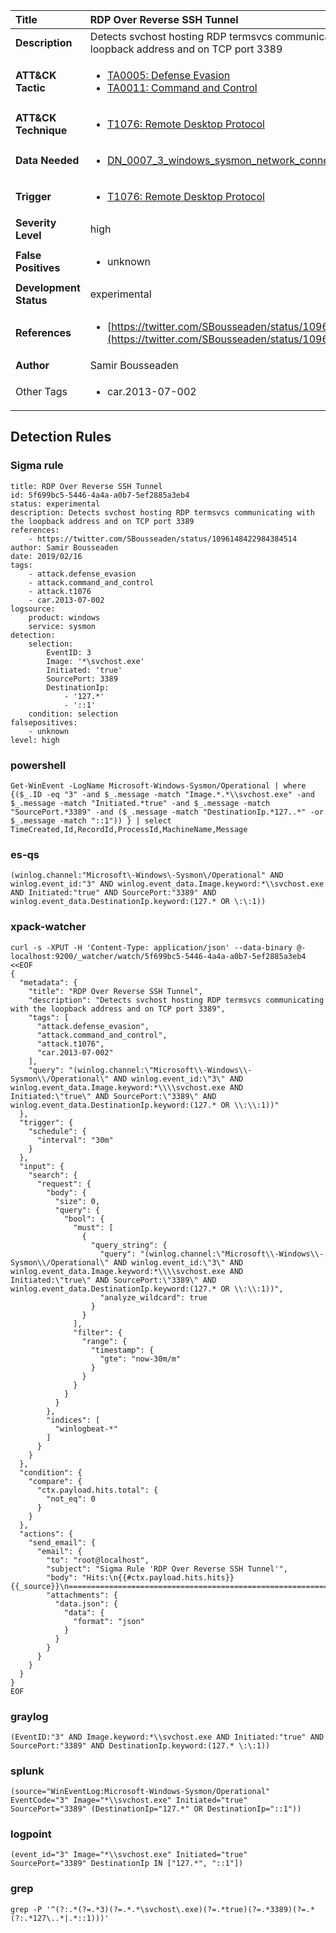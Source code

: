 | Title                    | RDP Over Reverse SSH Tunnel       |
|:-------------------------|:------------------|
| **Description**          | Detects svchost hosting RDP termsvcs communicating with the loopback address and on TCP port 3389 |
| **ATT&amp;CK Tactic**    |  <ul><li>[TA0005: Defense Evasion](https://attack.mitre.org/tactics/TA0005)</li><li>[TA0011: Command and Control](https://attack.mitre.org/tactics/TA0011)</li></ul>  |
| **ATT&amp;CK Technique** | <ul><li>[T1076: Remote Desktop Protocol](https://attack.mitre.org/techniques/T1076)</li></ul>  |
| **Data Needed**          | <ul><li>[DN_0007_3_windows_sysmon_network_connection](../Data_Needed/DN_0007_3_windows_sysmon_network_connection.md)</li></ul>  |
| **Trigger**              | <ul><li>[T1076: Remote Desktop Protocol](../Triggers/T1076.md)</li></ul>  |
| **Severity Level**       | high |
| **False Positives**      | <ul><li>unknown</li></ul>  |
| **Development Status**   | experimental |
| **References**           | <ul><li>[https://twitter.com/SBousseaden/status/1096148422984384514](https://twitter.com/SBousseaden/status/1096148422984384514)</li></ul>  |
| **Author**               | Samir Bousseaden |
| Other Tags           | <ul><li>car.2013-07-002</li></ul> | 

## Detection Rules

### Sigma rule

```
title: RDP Over Reverse SSH Tunnel
id: 5f699bc5-5446-4a4a-a0b7-5ef2885a3eb4
status: experimental
description: Detects svchost hosting RDP termsvcs communicating with the loopback address and on TCP port 3389
references:
    - https://twitter.com/SBousseaden/status/1096148422984384514
author: Samir Bousseaden
date: 2019/02/16
tags:
    - attack.defense_evasion
    - attack.command_and_control
    - attack.t1076
    - car.2013-07-002
logsource:
    product: windows
    service: sysmon
detection:
    selection:
        EventID: 3
        Image: '*\svchost.exe'
        Initiated: 'true'
        SourcePort: 3389
        DestinationIp:
            - '127.*'
            - '::1'
    condition: selection
falsepositives:
    - unknown
level: high

```





### powershell
    
```
Get-WinEvent -LogName Microsoft-Windows-Sysmon/Operational | where {($_.ID -eq "3" -and $_.message -match "Image.*.*\\svchost.exe" -and $_.message -match "Initiated.*true" -and $_.message -match "SourcePort.*3389" -and ($_.message -match "DestinationIp.*127..*" -or $_.message -match "::1")) } | select TimeCreated,Id,RecordId,ProcessId,MachineName,Message
```


### es-qs
    
```
(winlog.channel:"Microsoft\-Windows\-Sysmon\/Operational" AND winlog.event_id:"3" AND winlog.event_data.Image.keyword:*\\svchost.exe AND Initiated:"true" AND SourcePort:"3389" AND winlog.event_data.DestinationIp.keyword:(127.* OR \:\:1))
```


### xpack-watcher
    
```
curl -s -XPUT -H 'Content-Type: application/json' --data-binary @- localhost:9200/_watcher/watch/5f699bc5-5446-4a4a-a0b7-5ef2885a3eb4 <<EOF
{
  "metadata": {
    "title": "RDP Over Reverse SSH Tunnel",
    "description": "Detects svchost hosting RDP termsvcs communicating with the loopback address and on TCP port 3389",
    "tags": [
      "attack.defense_evasion",
      "attack.command_and_control",
      "attack.t1076",
      "car.2013-07-002"
    ],
    "query": "(winlog.channel:\"Microsoft\\-Windows\\-Sysmon\\/Operational\" AND winlog.event_id:\"3\" AND winlog.event_data.Image.keyword:*\\\\svchost.exe AND Initiated:\"true\" AND SourcePort:\"3389\" AND winlog.event_data.DestinationIp.keyword:(127.* OR \\:\\:1))"
  },
  "trigger": {
    "schedule": {
      "interval": "30m"
    }
  },
  "input": {
    "search": {
      "request": {
        "body": {
          "size": 0,
          "query": {
            "bool": {
              "must": [
                {
                  "query_string": {
                    "query": "(winlog.channel:\"Microsoft\\-Windows\\-Sysmon\\/Operational\" AND winlog.event_id:\"3\" AND winlog.event_data.Image.keyword:*\\\\svchost.exe AND Initiated:\"true\" AND SourcePort:\"3389\" AND winlog.event_data.DestinationIp.keyword:(127.* OR \\:\\:1))",
                    "analyze_wildcard": true
                  }
                }
              ],
              "filter": {
                "range": {
                  "timestamp": {
                    "gte": "now-30m/m"
                  }
                }
              }
            }
          }
        },
        "indices": [
          "winlogbeat-*"
        ]
      }
    }
  },
  "condition": {
    "compare": {
      "ctx.payload.hits.total": {
        "not_eq": 0
      }
    }
  },
  "actions": {
    "send_email": {
      "email": {
        "to": "root@localhost",
        "subject": "Sigma Rule 'RDP Over Reverse SSH Tunnel'",
        "body": "Hits:\n{{#ctx.payload.hits.hits}}{{_source}}\n================================================================================\n{{/ctx.payload.hits.hits}}",
        "attachments": {
          "data.json": {
            "data": {
              "format": "json"
            }
          }
        }
      }
    }
  }
}
EOF

```


### graylog
    
```
(EventID:"3" AND Image.keyword:*\\svchost.exe AND Initiated:"true" AND SourcePort:"3389" AND DestinationIp.keyword:(127.* \:\:1))
```


### splunk
    
```
(source="WinEventLog:Microsoft-Windows-Sysmon/Operational" EventCode="3" Image="*\\svchost.exe" Initiated="true" SourcePort="3389" (DestinationIp="127.*" OR DestinationIp="::1"))
```


### logpoint
    
```
(event_id="3" Image="*\\svchost.exe" Initiated="true" SourcePort="3389" DestinationIp IN ["127.*", "::1"])
```


### grep
    
```
grep -P '^(?:.*(?=.*3)(?=.*.*\svchost\.exe)(?=.*true)(?=.*3389)(?=.*(?:.*127\..*|.*::1)))'
```




